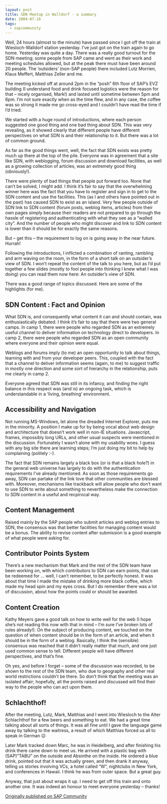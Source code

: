 ```yaml
---
layout: post
title: SDN Meetup in Walldorf - a summary
date: 2004-07-16
tags:
  - sapcommunity
---
```

Well, 24 hours (almost to the minute) have passed since I got off the train at Wiesloch-Walldorf station yesterday. I’ve just got on the train again to go home. Yesterday was quite a day. There was a really good turnout for the SDN meeting; some people from SAP came and went as their work and meeting schedules allowed, but at the peak there must have been around 20 people. The ‘outsiders’ (non-SAP people) there included Lutz Morrien, Klaus Meffert, Matthias Zeller and me.

The meeting kicked off at around 2pm in the “posh” 6th floor of SAP’s EVZ building (I understand food and drink focused logistics were the reason for that – nicely organised, Mark!) and lasted until sometime between 5pm and 6pm. I’m not sure exactly when as the time flew, and in any case, the coffee was so strong it made me go cross-eyed and I couldn’t have read the time if I’d tried.

We started with a huge round of introductions, where each person suggested one good thing and one bad thing about SDN. This was very revealing, as it showed clearly that different people have different perspectives on what SDN is and their relationship to it. But there was a lot of common ground.

As far as the good things went, well, the fact that SDN exists was pretty much up there at the top of the pile. Everyone was in agreement that a site like SDN, with weblogging, forum discussion and download facilities, as well as a growing collection of articles, was an extremely good thing (obviously!).

There were plenty of bad things that people put forward too. None that can’t be solved, I might add. I think it’s fair to say that the overwhelming winner here was the fact that you have to register and sign in to get to the SDN content and use the facilities. This (as I and others have pointed out in the past) has caused SDN to exist as an island. Very few people outside of SDN link to SDN content (forum posts, weblog items, articles) from their own pages simply because their readers are not prepared to go through the hassle of registering and authenticating with what they see as a “walled city”. And the number of people who might discover and link to SDN content is lower than it should be for exactly the same reasons.

But – get this – the requirement to log on is going away in the near future. Hurrah!

Following the introductions, I inflicted a combination of ranting, rambling and arm waving on the room, in the form of a short talk on an outsider’s view of SDN. I won’t repeat the content of the talk to you here, but as I’d put together a few slides (mostly to fool people into thinking I knew what I was doing) you can read them now here: An outsider’s view of SDN.

There was a good range of topics discussed. Here are some of the highlights (for me).

## SDN Content : Fact and Opinion

What SDN is, and consequently what content it can and should contain, was enthusiastically debated. I think it’s fair to say that there were two general camps. In camp 1, there were people who regarded SDN as an extremely useful channel to deliver information on technology direct to developers. In camp 2, there were people who regarded SDN as an open community where everyone and their opinion were equal.

Weblogs and forums imply (to me) an open opportunity to talk about things, learning with and from your developer peers. This, coupled with the fact that a channel to deliver information seems (again, to me) to suggest traffic in mostly one direction and some sort of hierarchy in the relationship, puts me clearly in camp 2.

Everyone agreed that SDN was still in its infancy, and finding the right balance in this respect was (and is) an ongoing task, which is understandable in a ‘living, breathing’ environment.

## Accessibility and Navigation

Not running MS-Windows, let alone the dreaded Internet Explorer, puts me in the minority. A position I make up for by being vocal about web design and architecture that doesn’t work well in non-IE situations. Javascript, frames, impossibly long URLs, and other usual suspects were mentioned in the discussion. Fortunately I wasn’t alone with my usability woes. I guess with any big site there are learning steps; I’m just doing my bit to help by complaining (politely :-).

The fact that SDN remains largely a black box (or is that a black hole?) in the general web universe has largely to do with the authentication requirements I’ve already mentioned. As soon as those requirements go away, SDN can partake of the link love that other communities are blessed with. Moreover, mechanisms like trackback will allow people who don’t want to use SDN to write about something to nevertheless make the connection to SDN content in a useful and recpirocal way.

## Content Management

Raised mainly by the SAP people who submit articles and weblog entries to SDN, the consensus was that better facilities for managing content would be a bonus. The ability to revise content after submission is a good example of what people were asking for.

## Contributor Points System

There’s a new mechanism that Mark and the rest of the SDN team have been working on, with which contributors to SDN can earn points, that can be redeemed for … well, I can’t remember, to be perfectly honest. It was about that time I made the mistake of drinking more black coffee, which made my head spin and my eyes cross. But I do remember there was a lot of discussion, about how the points could or should be awarded.

## Content Creation

Kathy Meyers gave a good talk on how to write well for the web (I hope she’s not reading this now with that in mind – I’m sure I’ve broken lots of rules already!). On the subject of producing content, we  touched on the question of when content should be in the form of an article, and when it should be in the form of a weblog. Basically, I think the (sensible) consensus was reached that it didn’t really matter that much, and one just used common sense to tell. Different people will have different perspectives, and that’s fine.

Oh yes, and before I forget – some of the discussion was recorded, to be shown to the rest of the SDN team, who due to geography and other real world restrictions couldn’t be there. So don’t think that the meeting was an isolated affair; hopefully, all the points raised and discussed will find their way to the people who can act upon them.

## Schlachthof!

After the meeting, Lutz, Mark, Matthias and I went into Wiesloch to the Alter Schlachthof for a few beers and something to eat. We had a great time talking about all sorts of things. It was all fine until I gave the language game away by talking to the waitress, a result of which Matthias forced us all to speak in German 😉

Later Mark tracked down Marc, he was in Heidelberg, and after finishing his drink there came down to meet us. He arrived with a plastic bag with (SAP)”TABU” on the outside and Absinthe on the inside. He ordered a blue drink, pointed out that it was actually green, and then drank it anyway, telling us stories involving VCs, a hotel called “W”, nightclubs in New York, and conferences in Hawaii. I think he was from outer space. But a great guy.

Anyway, that just about wraps it up. I need to get off this train and onto another one. It was indeed an honour to meet everyone yesterday – thanks!

[Originally published on SAP Community](https://blogs.sap.com/2004/07/16/sdn-meetup-in-walldorf-a-summary/)
